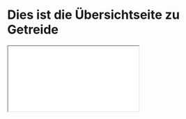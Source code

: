 # Dies ist die Übersichtseite zu Getreide

<div class="pdf-container">
  <iframe src="Getreide-Schaubild.pdf?version=1" class="pdf-viewer"></iframe>
</div>
